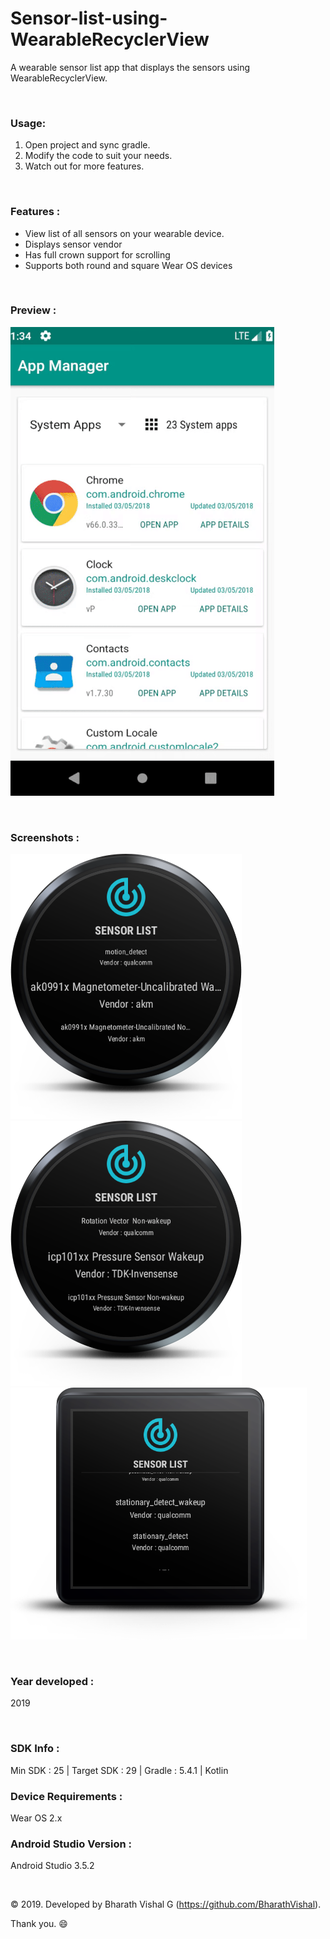 # Sensor-list-using-WearableRecyclerView
 
A wearable sensor list app that displays the sensors using WearableRecyclerView.

&nbsp;
### Usage:
1. Open project and sync gradle.
2. Modify the code to suit your needs.
3. Watch out for more features.

&nbsp;
### Features :
- View list of all sensors on your wearable device.
- Displays sensor vendor
- Has full crown support for scrolling
- Supports both round and square Wear OS devices

&nbsp;
### Preview : 
![Preview](https://github.com/BharathVishal/App-Manager-Android/blob/master/Preview/PreviewGif.gif)


&nbsp;
### Screenshots : 
![Screenshot 1](https://github.com/BharathVishal/Sensor-list-using-WearableRecyclerView/blob/master/Screenshots/1.png?s=20)
![Screenshot 2](https://github.com/BharathVishal/Sensor-list-using-WearableRecyclerView/blob/master/Screenshots/2.png?s=20)
![Screenshot 2](https://github.com/BharathVishal/Sensor-list-using-WearableRecyclerView/blob/master/Screenshots/3.png?s=20)



&nbsp;
### Year developed : 
2019


&nbsp;

### SDK Info : 
Min SDK : 25  | Target SDK : 29 | Gradle : 5.4.1  | Kotlin 

### Device Requirements : 
Wear OS 2.x
&nbsp;


### Android Studio Version : 
Android Studio 3.5.2


&nbsp;

© 2019. Developed by Bharath Vishal G (https://github.com/BharathVishal).

Thank you. :smile:
